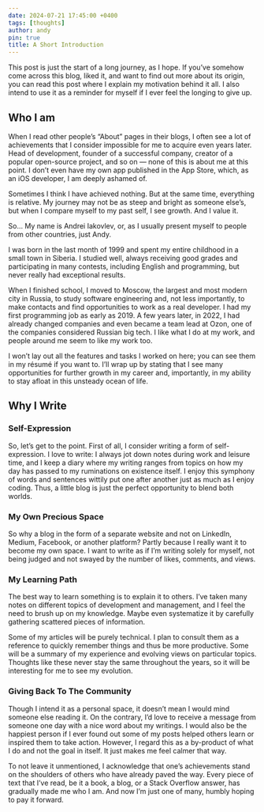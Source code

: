 ```yaml
---
date: 2024-07-21 17:45:00 +0400
tags: [thoughts]
author: andy
pin: true
title: A Short Introduction
---
```

This post is just the start of a long journey, as I hope. If you’ve somehow come across this blog, liked it, and want to find out more about its origin, you can read this post where I explain my motivation behind it all. I also intend to use it as a reminder for myself if I ever feel the longing to give up.

## Who I am

When I read other people’s “About” pages in their blogs, I often see a lot of achievements that I consider impossible for me to acquire even years later. Head of development, founder of a successful company, creator of a popular open-source project, and so on — none of this is about me at this point. I don’t even have my own app published in the App Store, which, as an iOS developer, I am deeply ashamed of.

Sometimes I think I have achieved nothing. But at the same time, everything is relative. My journey may not be as steep and bright as someone else’s, but when I compare myself to my past self, I see growth. And I value it.

So… My name is Andrei Iakovlev, or, as I usually present myself to people from other countries, just Andy.

I was born in the last month of 1999 and spent my entire childhood in a small town in Siberia. I studied well, always receiving good grades and participating in many contests, including English and programming, but never really had exceptional results.

When I finished school, I moved to Moscow, the largest and most modern city in Russia, to study software engineering and, not less importantly, to make contacts and find opportunities to work as a real developer. I had my first programming job as early as 2019. A few years later, in 2022, I had already changed companies and even became a team lead at Ozon, one of the companies considered Russian big tech. I like what I do at my work, and people around me seem to like my work too.

I won’t lay out all the features and tasks I worked on here; you can see them in my résumé if you want to. I’ll wrap up by stating that I see many opportunities for further growth in my career and, importantly, in my ability to stay afloat in this unsteady ocean of life.

## Why I Write

### Self-Expression

So, let’s get to the point. First of all, I consider writing a form of self-expression. I love to write: I always jot down notes during work and leisure time, and I keep a diary where my writing ranges from topics on how my day has passed to my ruminations on existence itself. I enjoy this symphony of words and sentences wittily put one after another just as much as I enjoy coding. Thus, a little blog is just the perfect opportunity to blend both worlds.

### My Own Precious Space

So why a blog in the form of a separate website and not on LinkedIn, Medium, Facebook, or another platform? Partly because I really want it to become my own space. I want to write as if I’m writing solely for myself, not being judged and not swayed by the number of likes, comments, and views.

### My Learning Path

The best way to learn something is to explain it to others. I’ve taken many notes on different topics of development and management, and I feel the need to brush up on my knowledge. Maybe even systematize it by carefully gathering scattered pieces of information.

Some of my articles will be purely technical. I plan to consult them as a reference to quickly remember things and thus be more productive. Some will be a summary of my experience and evolving views on particular topics. Thoughts like these never stay the same throughout the years, so it will be interesting for me to see my evolution.

### Giving Back To The Community

Though I intend it as a personal space, it doesn’t mean I would mind someone else reading it. On the contrary, I’d love to receive a message from someone one day with a nice word about my writings. I would also be the happiest person if I ever found out some of my posts helped others learn or inspired them to take action. However, I regard this as a by-product of what I do and not the goal in itself. It just makes me feel calmer that way.

To not leave it unmentioned, I acknowledge that one’s achievements stand on the shoulders of others who have already paved the way. Every piece of text that I’ve read, be it a book, a blog, or a Stack Overflow answer, has gradually made me who I am. And now I’m just one of many, humbly hoping to pay it forward.